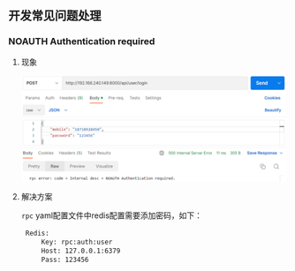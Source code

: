 ## 开发常见问题处理

### NOAUTH Authentication required

1. 现象

   ![](../picture/noauth.png)

2. 解决方案

   `rpc` yaml配置文件中redis配置需要添加密码，如下：
   ```text
    Redis:
        Key: rpc:auth:user
        Host: 127.0.0.1:6379
        Pass: 123456
    ```
